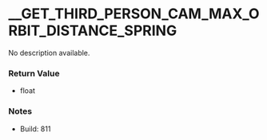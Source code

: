 # __GET_THIRD_PERSON_CAM_MAX_ORBIT_DISTANCE_SPRING

No description available.

### Return Value
* float

### Notes
* Build: 811

